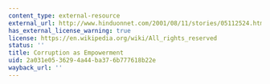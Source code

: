```yaml
---
content_type: external-resource
external_url: http://www.hinduonnet.com/2001/08/11/stories/05112524.htm
has_external_license_warning: true
license: https://en.wikipedia.org/wiki/All_rights_reserved
status: ''
title: Corruption as Empowerment
uid: 2a031e05-3629-4a44-ba37-6b777618b22e
wayback_url: ''
---
```

